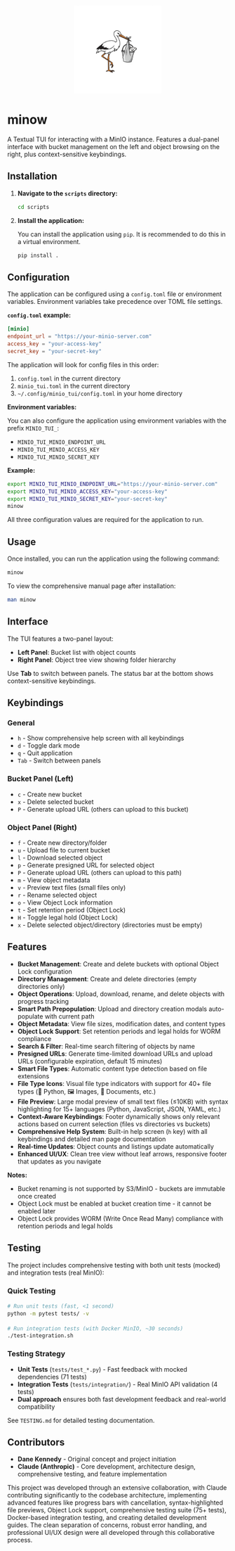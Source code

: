 <div align="center">
  <img src="assets/minow-logo.png" alt="minow logo" width="200"/>
</div>

# minow

A Textual TUI for interacting with a MinIO instance. Features a dual-panel interface with bucket management on the left and object browsing on the right, plus context-sensitive keybindings.

## Installation

1.  **Navigate to the `scripts` directory:**

    ```bash
    cd scripts
    ```

2.  **Install the application:**

    You can install the application using `pip`. It is recommended to do this in a virtual environment.

    ```bash
    pip install .
    ```

## Configuration

The application can be configured using a `config.toml` file or environment variables. Environment variables take precedence over TOML file settings.

**`config.toml` example:**

```toml
[minio]
endpoint_url = "https://your-minio-server.com"
access_key = "your-access-key"
secret_key = "your-secret-key"
```

The application will look for config files in this order:
1. `config.toml` in the current directory
2. `minio_tui.toml` in the current directory  
3. `~/.config/minio_tui/config.toml` in your home directory

**Environment variables:**

You can also configure the application using environment variables with the prefix `MINIO_TUI_`:
- `MINIO_TUI_MINIO_ENDPOINT_URL`
- `MINIO_TUI_MINIO_ACCESS_KEY`
- `MINIO_TUI_MINIO_SECRET_KEY`

**Example:**
```bash
export MINIO_TUI_MINIO_ENDPOINT_URL="https://your-minio-server.com"
export MINIO_TUI_MINIO_ACCESS_KEY="your-access-key"
export MINIO_TUI_MINIO_SECRET_KEY="your-secret-key"
minow
```

All three configuration values are required for the application to run.

## Usage

Once installed, you can run the application using the following command:

```bash
minow
```

To view the comprehensive manual page after installation:

```bash
man minow
```

## Interface

The TUI features a two-panel layout:

- **Left Panel**: Bucket list with object counts
- **Right Panel**: Object tree view showing folder hierarchy

Use **Tab** to switch between panels. The status bar at the bottom shows context-sensitive keybindings.

## Keybindings

### General
- `h` - Show comprehensive help screen with all keybindings
- `d` - Toggle dark mode
- `q` - Quit application
- `Tab` - Switch between panels

### Bucket Panel (Left)
- `c` - Create new bucket
- `x` - Delete selected bucket
- `P` - Generate upload URL (others can upload to this bucket)

### Object Panel (Right)
- `f` - Create new directory/folder
- `u` - Upload file to current bucket
- `l` - Download selected object
- `p` - Generate presigned URL for selected object
- `P` - Generate upload URL (others can upload to this path)
- `m` - View object metadata
- `v` - Preview text files (small files only)
- `r` - Rename selected object
- `o` - View Object Lock information
- `t` - Set retention period (Object Lock)
- `H` - Toggle legal hold (Object Lock)
- `x` - Delete selected object/directory (directories must be empty)

## Features

- **Bucket Management**: Create and delete buckets with optional Object Lock configuration
- **Directory Management**: Create and delete directories (empty directories only)
- **Object Operations**: Upload, download, rename, and delete objects with progress tracking
- **Smart Path Prepopulation**: Upload and directory creation modals auto-populate with current path
- **Object Metadata**: View file sizes, modification dates, and content types
- **Object Lock Support**: Set retention periods and legal holds for WORM compliance
- **Search & Filter**: Real-time search filtering of objects by name
- **Presigned URLs**: Generate time-limited download URLs and upload URLs (configurable expiration, default 15 minutes) 
- **Smart File Types**: Automatic content type detection based on file extensions
- **File Type Icons**: Visual file type indicators with support for 40+ file types (🐍 Python, 🖼️ Images, 📄 Documents, etc.)
- **File Preview**: Large modal preview of small text files (≤10KB) with syntax highlighting for 15+ languages (Python, JavaScript, JSON, YAML, etc.)
- **Context-Aware Keybindings**: Footer dynamically shows only relevant actions based on current selection (files vs directories vs buckets)
- **Comprehensive Help System**: Built-in help screen (`h` key) with all keybindings and detailed man page documentation
- **Real-time Updates**: Object counts and listings update automatically
- **Enhanced UI/UX**: Clean tree view without leaf arrows, responsive footer that updates as you navigate

**Notes:** 
- Bucket renaming is not supported by S3/MinIO - buckets are immutable once created
- Object Lock must be enabled at bucket creation time - it cannot be enabled later
- Object Lock provides WORM (Write Once Read Many) compliance with retention periods and legal holds

## Testing

The project includes comprehensive testing with both unit tests (mocked) and integration tests (real MinIO):

### Quick Testing
```bash
# Run unit tests (fast, <1 second)
python -m pytest tests/ -v

# Run integration tests (with Docker MinIO, ~30 seconds)
./test-integration.sh
```

### Testing Strategy
- **Unit Tests** (`tests/test_*.py`) - Fast feedback with mocked dependencies (71 tests)
- **Integration Tests** (`tests/integration/`) - Real MinIO API validation (4 tests)
- **Dual approach** ensures both fast development feedback and real-world compatibility

See `TESTING.md` for detailed testing documentation.

## Contributors

- **Dane Kennedy** - Original concept and project initiation
- **Claude (Anthropic)** - Core development, architecture design, comprehensive testing, and feature implementation

This project was developed through an extensive collaboration, with Claude contributing significantly to the codebase architecture, implementing advanced features like progress bars with cancellation, syntax-highlighted file previews, Object Lock support, comprehensive testing suite (75+ tests), Docker-based integration testing, and creating detailed development guides. The clean separation of concerns, robust error handling, and professional UI/UX design were all developed through this collaborative process.
